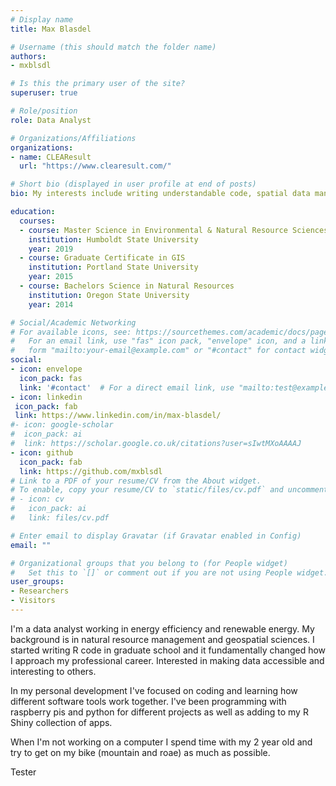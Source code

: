 ```yaml
---
# Display name
title: Max Blasdel

# Username (this should match the folder name)
authors:
- mxblsdl

# Is this the primary user of the site?
superuser: true

# Role/position
role: Data Analyst

# Organizations/Affiliations
organizations:
- name: CLEAResult
  url: "https://www.clearesult.com/"

# Short bio (displayed in user profile at end of posts)
bio: My interests include writing understandable code, spatial data manipulation, and learning new skills.

education:
  courses:
  - course: Master Science in Environmental & Natural Resource Sciences 
    institution: Humboldt State University
    year: 2019
  - course: Graduate Certificate in GIS
    institution: Portland State University
    year: 2015
  - course: Bachelors Science in Natural Resources
    institution: Oregon State University
    year: 2014

# Social/Academic Networking
# For available icons, see: https://sourcethemes.com/academic/docs/page-builder/#icons
#   For an email link, use "fas" icon pack, "envelope" icon, and a link in the
#   form "mailto:your-email@example.com" or "#contact" for contact widget.
social:
- icon: envelope
  icon_pack: fas
  link: '#contact'  # For a direct email link, use "mailto:test@example.org".
- icon: linkedin
 icon_pack: fab
 link: https://www.linkedin.com/in/max-blasdel/
#- icon: google-scholar
#  icon_pack: ai
#  link: https://scholar.google.co.uk/citations?user=sIwtMXoAAAAJ
- icon: github
  icon_pack: fab
  link: https://github.com/mxblsdl
# Link to a PDF of your resume/CV from the About widget.
# To enable, copy your resume/CV to `static/files/cv.pdf` and uncomment the lines below.
# - icon: cv
#   icon_pack: ai
#   link: files/cv.pdf

# Enter email to display Gravatar (if Gravatar enabled in Config)
email: ""

# Organizational groups that you belong to (for People widget)
#   Set this to `[]` or comment out if you are not using People widget.
user_groups:
- Researchers
- Visitors
---
```


I'm a data analyst working in energy efficiency and renewable energy. My background is in natural resource management and geospatial sciences. I started writing R code in graduate school and it fundamentally changed how I approach my professional career. Interested in making data accessible and interesting to others.

In my personal development I've focused on coding and learning how different software tools work together. I've been programming with raspberry pis and python for different projects as well as adding to my R Shiny collection of apps.

When I'm not working on a computer I spend time with my 2 year old and try to get on my bike (mountain and roae) as much as possible. 

Tester
